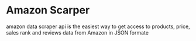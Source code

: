 # Amazon Scarper
amazon data scraper api is the easiest way to get access to products, price, sales rank and reviews data from Amazon in JSON formate
 
 
 
